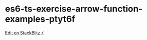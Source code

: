 # es6-ts-exercise-arrow-function-examples-ptyt6f

[Edit on StackBlitz ⚡️](https://stackblitz.com/edit/es6-ts-exercise-arrow-function-examples-ptyt6f)